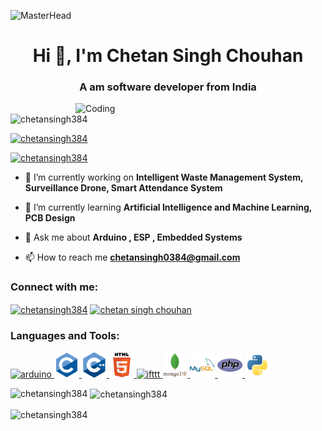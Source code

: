 ![MasterHead](https://user-images.githubusercontent.com/74038190/225813708-98b745f2-7d22-48cf-9150-083f1b00d6c9.gif)
<h1 align="center">Hi 👋, I'm Chetan Singh Chouhan</h1>
<h3 align="center">A am software developer from India</h3>
<img align="right" alt="Coding" width="400" src="https://i.pinimg.com/originals/00/54/5c/00545cb7179c504433d4c8f5e845f286.gif">

<p align="left"> <img src="https://komarev.com/ghpvc/?username=chetansingh384&label=Profile%20views&color=0e75b6&style=flat" alt="chetansingh384" /> </p>

<p align="left"> <a href="https://github.com/ryo-ma/github-profile-trophy"><img src="https://github-profile-trophy.vercel.app/?username=chetansingh384" alt="chetansingh384" /></a> </p>

<p align="left"> <a href="https://twitter.com/chetansingh384" target="blank"><img src="https://img.shields.io/twitter/follow/chetansingh384?logo=twitter&style=for-the-badge" alt="chetansingh384" /></a> </p>

- 🔭 I’m currently working on **Intelligent Waste Management System, Surveillance Drone, Smart Attendance System**

- 🌱 I’m currently learning **Artificial Intelligence and Machine Learning, PCB Design**

- 💬 Ask me about **Arduino , ESP , Embedded Systems**

- 📫 How to reach me **chetansingh0384@gmail.com**

<h3 align="left">Connect with me:</h3>
<p align="left">
<a href="https://twitter.com/chetansingh384" target="blank"><img align="center" src="https://raw.githubusercontent.com/rahuldkjain/github-profile-readme-generator/master/src/images/icons/Social/twitter.svg" alt="chetansingh384" height="30" width="40" /></a>
<a href="https://www.linkedin.com/in/chetan-singh-chouhan-b6bb4a265/" target="blank"><img align="center" src="https://raw.githubusercontent.com/rahuldkjain/github-profile-readme-generator/master/src/images/icons/Social/linked-in-alt.svg" alt="chetan singh chouhan" height="30" width="40" /></a>
</p>

<h3 align="left">Languages and Tools:</h3>
<p align="left"> <a href="https://www.arduino.cc/" target="_blank" rel="noreferrer"> <img src="https://cdn.worldvectorlogo.com/logos/arduino-1.svg" alt="arduino" width="40" height="40"/> </a> <a href="https://www.cprogramming.com/" target="_blank" rel="noreferrer"> <img src="https://raw.githubusercontent.com/devicons/devicon/master/icons/c/c-original.svg" alt="c" width="40" height="40"/> </a> <a href="https://www.w3schools.com/cpp/" target="_blank" rel="noreferrer"> <img src="https://raw.githubusercontent.com/devicons/devicon/master/icons/cplusplus/cplusplus-original.svg" alt="cplusplus" width="40" height="40"/> </a> <a href="https://www.w3.org/html/" target="_blank" rel="noreferrer"> <img src="https://raw.githubusercontent.com/devicons/devicon/master/icons/html5/html5-original-wordmark.svg" alt="html5" width="40" height="40"/> </a> <a href="https://ifttt.com/" target="_blank" rel="noreferrer"> <img src="https://www.vectorlogo.zone/logos/ifttt/ifttt-ar21.svg" alt="ifttt" width="40" height="40"/> </a> <a href="https://www.mongodb.com/" target="_blank" rel="noreferrer"> <img src="https://raw.githubusercontent.com/devicons/devicon/master/icons/mongodb/mongodb-original-wordmark.svg" alt="mongodb" width="40" height="40"/> </a> <a href="https://www.mysql.com/" target="_blank" rel="noreferrer"> <img src="https://raw.githubusercontent.com/devicons/devicon/master/icons/mysql/mysql-original-wordmark.svg" alt="mysql" width="40" height="40"/> </a> <a href="https://www.php.net" target="_blank" rel="noreferrer"> <img src="https://raw.githubusercontent.com/devicons/devicon/master/icons/php/php-original.svg" alt="php" width="40" height="40"/> </a> <a href="https://www.python.org" target="_blank" rel="noreferrer"> <img src="https://raw.githubusercontent.com/devicons/devicon/master/icons/python/python-original.svg" alt="python" width="40" height="40"/> </a> </p>

<p><img align="left" src="https://github-readme-stats.vercel.app/api/top-langs?username=chetansingh384&show_icons=true&locale=en&layout=compact" alt="chetansingh384" /></p>

<p>&nbsp;<img align="center" src="https://github-readme-stats.vercel.app/api?username=chetansingh384&show_icons=true&locale=en" alt="chetansingh384" /></p>

<p><img align="center" src="https://github-readme-streak-stats.herokuapp.com/?user=chetansingh384&" alt="chetansingh384" /></p>
